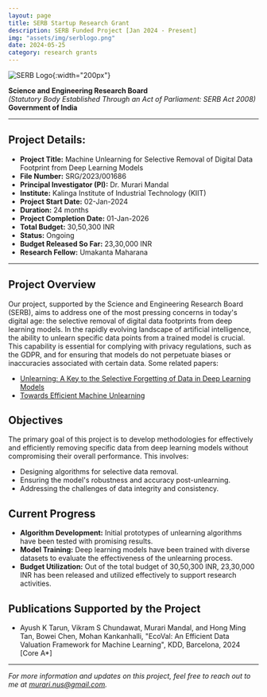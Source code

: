 ```yaml
---
layout: page
title: SERB Startup Research Grant 
description: SERB Funded Project [Jan 2024 - Present]
img: "assets/img/serblogo.png"
date: 2024-05-25
category: research grants
---
```


![SERB Logo](https://acceleratevigyan.gov.in/assets/images/about/serblogo_logo.png){:width="200px"}

**Science and Engineering Research Board**  
_(Statutory Body Established Through an Act of Parliament: SERB Act 2008)_  
**Government of India**

---

## Project Details:

- **Project Title:** Machine Unlearning for Selective Removal of Digital Data Footprint from Deep Learning Models
- **File Number:** SRG/2023/001686
- **Principal Investigator (PI):** Dr. Murari Mandal
- **Institute:** Kalinga Institute of Industrial Technology (KIIT)
- **Project Start Date:** 02-Jan-2024
- **Duration:** 24 months
- **Project Completion Date:** 01-Jan-2026
- **Total Budget:** 30,50,300 INR
- **Status:** Ongoing
- **Budget Released So Far:** 23,30,000 INR
- **Research Fellow:** Umakanta Maharana

---


## Project Overview
Our project, supported by the Science and Engineering Research Board (SERB), aims to address one of the most pressing concerns in today's digital age: the selective removal of digital data footprints from deep learning models. In the rapidly evolving landscape of artificial intelligence, the ability to unlearn specific data points from a trained model is crucial. This capability is essential for complying with privacy regulations, such as the GDPR, and for ensuring that models do not perpetuate biases or inaccuracies associated with certain data. Some related papers:
- [Unlearning: A Key to the Selective Forgetting of Data in Deep Learning Models](https://arxiv.org/pdf/2210.08196)
- [Towards Efficient Machine Unlearning](https://arxiv.org/pdf/2201.05629)

## Objectives
The primary goal of this project is to develop methodologies for effectively and efficiently removing specific data from deep learning models without compromising their overall performance. This involves:
- Designing algorithms for selective data removal.
- Ensuring the model's robustness and accuracy post-unlearning.
- Addressing the challenges of data integrity and consistency.

## Current Progress
- **Algorithm Development:** Initial prototypes of unlearning algorithms have been tested with promising results.
- **Model Training:** Deep learning models have been trained with diverse datasets to evaluate the effectiveness of the unlearning process.
- **Budget Utilization:** Out of the total budget of 30,50,300 INR, 23,30,000 INR has been released and utilized effectively to support research activities.

## Publications Supported by the Project
- Ayush K Tarun, Vikram S Chundawat, Murari Mandal, and Hong Ming Tan, Bowei Chen, Mohan Kankanhalli, "EcoVal: An Efficient Data Valuation Framework for Machine Learning", KDD, Barcelona, 2024 [Core A*]

---

_For more information and updates on this project, feel free to reach out to me at murari.nus@gmail.com._

